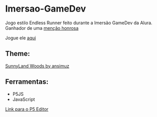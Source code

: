 # Imersao-GameDev

Jogo estilo Endless Runner feito durante a Imersão GameDev da Alura.
Ganhador de uma [menção honrosa](https://imersao-gamedev.github.io/placar/)

Jogue ele [aqui](https://esthermarie.github.io/Imersao-GameDev/)

## Theme:
[SunnyLand Woods by ansimuz](https://ansimuz.itch.io/sunnyland-woods)

## Ferramentas:
- P5JS
- JavaScript

[Link para o P5 Editor](https://editor.p5js.org/Alni/full/ccP0Z9meS)
